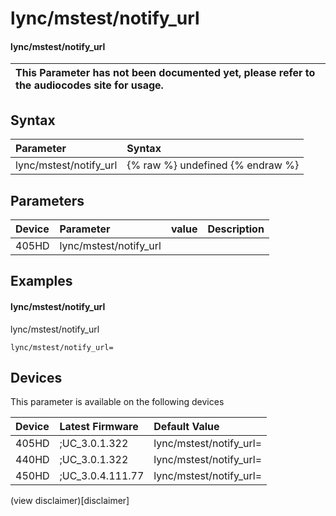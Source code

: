 ﻿---
description: lync/mstest/notify_url
search:
    keywords: ['lync','mstest','notify_url']
---

# lync/mstest/notify_url

#### lync/mstest/notify_url


| This Parameter has not been documented yet, please refer to the audiocodes site for usage.  |
| :--- |

## Syntax
| Parameter | Syntax |
| :--- | :--- |
|lync/mstest/notify_url | {% raw %} undefined {% endraw %} |

## Parameters
|Device|Parameter|value|Description|
|:---|:---|:---|:---|
| 405HD | lync/mstest/notify_url |  |  |

## Examples
#### lync/mstest/notify_url

lync/mstest/notify_url

```
lync/mstest/notify_url=
```

## Devices
This parameter is available on the following devices

| Device | Latest Firmware | Default Value |
|:---|:---|:---|
| 405HD | ;UC_3.0.1.322 | lync/mstest/notify_url= 
| 440HD | ;UC_3.0.1.322 | lync/mstest/notify_url= 
| 450HD | ;UC_3.0.4.111.77 | lync/mstest/notify_url= 

(view disclaimer)[disclaimer]
